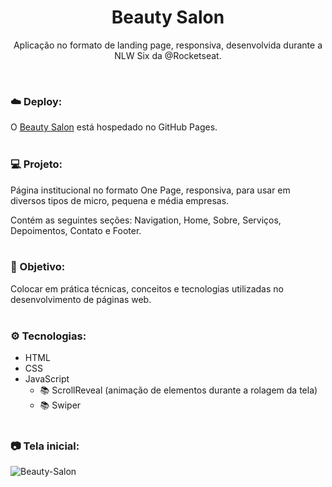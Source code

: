 <h1 align="center">Beauty Salon</h1>
<p align="center">Aplicação no formato de landing page, responsiva, desenvolvida durante a NLW Six da @Rocketseat.</p> <br />

### ☁️ Deploy:
O <a href="https://snoopyh.github.io/origin-Six-BeautySalon/">Beauty Salon</a> está hospedado no GitHub Pages.
<br /> <br />

### 💻 Projeto:
Página institucional no formato One Page, responsiva, para usar em diversos tipos de micro, pequena e média empresas. 

Contém as seguintes seções: Navigation, Home, Sobre, Serviços, Depoimentos, Contato e Footer.
<br /> <br />

### 🎯 Objetivo:
Colocar em prática técnicas, conceitos e tecnologias utilizadas no desenvolvimento de páginas web.
<br /> <br />

### ⚙️ Tecnologias:
- HTML
- CSS
- JavaScript
    - 📚 ScrollReveal (animação de elementos durante a rolagem da tela)
    - 📚 Swiper
<br /> <br />

### 📷 Tela inicial:
![Beauty-Salon]()

<br />
